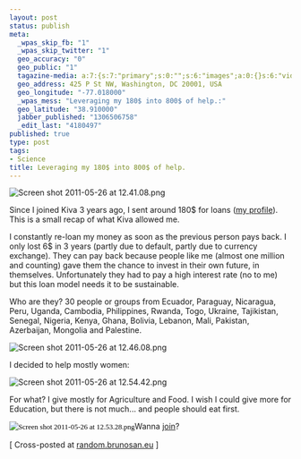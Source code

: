 ```yaml
--- 
layout: post
status: publish
meta: 
  _wpas_skip_fb: "1"
  _wpas_skip_twitter: "1"
  geo_accuracy: "0"
  geo_public: "1"
  tagazine-media: a:7:{s:7:"primary";s:0:"";s:6:"images";a:0:{}s:6:"videos";a:0:{}s:11:"image_count";s:1:"0";s:6:"author";s:7:"4180497";s:7:"blog_id";s:7:"8438084";s:9:"mod_stamp";s:19:"2011-05-27 14:33:47";}
  geo_address: 425 P St NW, Washington, DC 20001, USA
  geo_longitude: "-77.018000"
  _wpas_mess: "Leveraging my 180$ into 800$ of help.:"
  geo_latitude: "38.910000"
  jabber_published: "1306506758"
  _edit_last: "4180497"
published: true
type: post
tags: 
- Science
title: Leveraging my 180$ into 800$ of help.
---
```

<img title="Screen shot 2011-05-26 at 12.41.08.png" src="https://mail.google.com/mail/u/0/?ui=2&amp;ik=6822fe23b3&amp;view=att&amp;th=1302bf860f653095&amp;attid=0.1&amp;disp=emb&amp;realattid=ii_1302bea2b2deab02&amp;zw" alt="Screen shot 2011-05-26 at 12.41.08.png" />

Since I joined Kiva 3 years ago, I sent around 180$ for loans (<a href="http://www.kiva.org/lender/brunosan">my profile</a>). This is a small recap of what Kiva allowed me.

<!--more-->

I constantly re-loan my money as soon as the previous person pays back. I only lost 6$ in 3 years (partly due to default, partly due to currency exchange). They can pay back because people like me (almost one million and counting) gave them the chance to invest in their own future, in themselves. Unfortunately they had to pay a high interest rate (no to me) but this loan model needs it to be sustainable.

Who are they? 30 people or groups from Ecuador, Paraguay, Nicaragua, Peru, Uganda, Cambodia, Philippines, Rwanda, Togo, Ukraine, Tajikistan, Senegal, Nigeria, Kenya, Ghana, Bolivia, Lebanon, Mali, Pakistan, Azerbaijan, Mongolia and Palestine.

<img class="aligncenter" title="Screen shot 2011-05-26 at 12.46.08.png" src="https://mail.google.com/mail/u/0/?ui=2&amp;ik=6822fe23b3&amp;view=att&amp;th=1302bf860f653095&amp;attid=0.2&amp;disp=emb&amp;realattid=ii_1302be9bc3f639e4&amp;zw" alt="Screen shot 2011-05-26 at 12.46.08.png" />

I decided to help mostly women:

<img class="aligncenter" title="Screen shot 2011-05-26 at 12.54.42.png" src="https://mail.google.com/mail/u/0/?ui=2&amp;ik=6822fe23b3&amp;view=att&amp;th=1302bf860f653095&amp;attid=0.3&amp;disp=emb&amp;realattid=ii_1302bf142832d53e&amp;zw" alt="Screen shot 2011-05-26 at 12.54.42.png" />

For what? I give mostly for Agriculture and Food. I wish I could give more for Education, but there is not much... and people should eat first.

<span class="Apple-style-span" style="color:#000000;font-family:Georgia, 'Times New Roman', 'Bitstream Charter', Times, serif;font-size:13px;line-height:19px;"><img class="aligncenter" title="Screen shot 2011-05-26 at 12.53.28.png" src="https://mail.google.com/mail/u/0/?ui=2&amp;ik=6822fe23b3&amp;view=att&amp;th=1302bf860f653095&amp;attid=0.4&amp;disp=emb&amp;realattid=ii_1302bf026ebc8061&amp;zw" alt="Screen shot 2011-05-26 at 12.53.28.png" /></span>Wanna <a href="http://www.kiva.org">join</a>?

[ Cross-posted at <a href="random.brunosan.eu">random.brunosan.eu</a> ]
